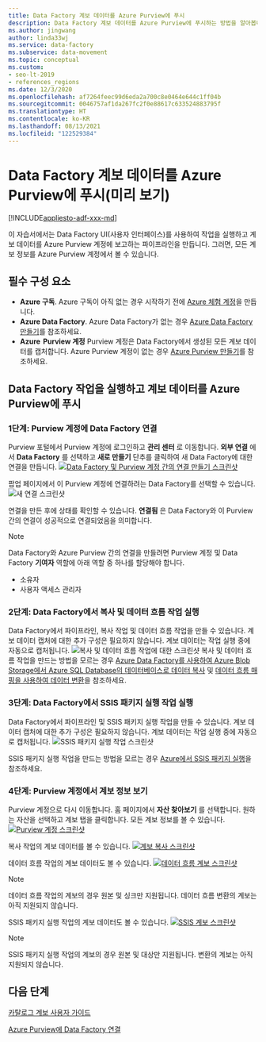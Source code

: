```yaml
---
title: Data Factory 계보 데이터를 Azure Purview에 푸시
description: Data Factory 계보 데이터를 Azure Purview에 푸시하는 방법을 알아봅니다.
ms.author: jingwang
author: linda33wj
ms.service: data-factory
ms.subservice: data-movement
ms.topic: conceptual
ms.custom:
- seo-lt-2019
- references_regions
ms.date: 12/3/2020
ms.openlocfilehash: af7264feec99d6eda2a700c8e0464e644c1ff04b
ms.sourcegitcommit: 0046757af1da267fc2f0e88617c633524883795f
ms.translationtype: HT
ms.contentlocale: ko-KR
ms.lasthandoff: 08/13/2021
ms.locfileid: "122529384"
---
```

# <a name="push-data-factory-lineage-data-to-azure-purview-preview"></a>Data Factory 계보 데이터를 Azure Purview에 푸시(미리 보기)

[!INCLUDE[appliesto-adf-xxx-md](includes/appliesto-adf-xxx-md.md)]

이 자습서에서는 Data Factory UI(사용자 인터페이스)를 사용하여 작업을 실행하고 계보 데이터를 Azure Purview 계정에 보고하는 파이프라인을 만듭니다. 그러면, 모든 계보 정보를 Azure Purview 계정에서 볼 수 있습니다.

## <a name="prerequisites"></a>필수 구성 요소
* **Azure 구독**. Azure 구독이 아직 없는 경우 시작하기 전에 [Azure 체험 계정](https://azure.microsoft.com/free/)을 만듭니다.
* **Azure Data Factory**. Azure Data Factory가 없는 경우 [Azure Data Factory 만들기](./quickstart-create-data-factory-portal.md)를 참조하세요.
* **Azure  Purview 계정** Purview 계정은 Data Factory에서 생성된 모든 계보 데이터를 캡처합니다. Azure Purview 계정이 없는 경우 [Azure Purview 만들기](../purview/create-catalog-portal.md)를 참조하세요.


## <a name="run-data-factory-activities-and-push-lineage-data-to-azure-purview"></a>Data Factory 작업을 실행하고 계보 데이터를 Azure Purview에 푸시
### <a name="step-1--connect-data-factory-to-your-purview-account"></a>1단계: Purview 계정에 Data Factory 연결
Purview 포털에서 Purview 계정에 로그인하고 **관리 센터** 로 이동합니다. **외부 연결** 에서 **Data Factory** 를 선택하고 **새로 만들기** 단추를 클릭하여 새 Data Factory에 대한 연결을 만듭니다. 
[![Data Factory 및 Purview 계정 간의 연결 만들기 스크린샷](./media/data-factory-purview/connect-adf-to-purview.png)](./media/data-factory-purview/connect-adf-to-purview.png#lightbox)

팝업 페이지에서 이 Purview 계정에 연결하려는 Data Factory를 선택할 수 있습니다. 
![새 연결 스크린샷](./media/data-factory-purview/new-adf-purview-connection.png)

연결을 만든 후에 상태를 확인할 수 있습니다. **연결됨** 은 Data Factory와 이 Purview 간의 연결이 성공적으로 연결되었음을 의미합니다. 
> [!NOTE]
> Data Factory와 Azure Purview 간의 연결을 만들려면 Purview 계정 및 Data Factory **기여자** 역할에 아래 역할 중 하나를 할당해야 합니다.
> - 소유자
> - 사용자 액세스 관리자

### <a name="step-2-run-copy-and-dataflow-activities-in-data-factory"></a>2단계: Data Factory에서 복사 및 데이터 흐름 작업 실행
Data Factory에서 파이프라인, 복사 작업 및 데이터 흐름 작업을 만들 수 있습니다. 계보 데이터 캡처에 대한 추가 구성은 필요하지 않습니다. 계보 데이터는 작업 실행 중에 자동으로 캡처됩니다.
![복사 및 데이터 흐름 작업에 대한 스크린샷](./media/data-factory-purview/adf-activities-for-lineage.png) 복사 및 데이터 흐름 작업을 만드는 방법을 모르는 경우 [Azure Data Factory를 사용하여 Azure Blob Storage에서 Azure SQL Database의 데이터베이스로 데이터 복사](./tutorial-copy-data-portal.md) 및 [데이터 흐름 매핑을 사용하여 데이터 변환](./tutorial-data-flow.md)을 참조하세요.

### <a name="step-3-run-execute-ssis-package-activities-in-data-factory"></a>3단계: Data Factory에서 SSIS 패키지 실행 작업 실행
Data Factory에서 파이프라인 및 SSIS 패키지 실행 작업을 만들 수 있습니다. 계보 데이터 캡처에 대한 추가 구성은 필요하지 않습니다. 계보 데이터는 작업 실행 중에 자동으로 캡처됩니다.
![SSIS 패키지 실행 작업 스크린샷](./media/data-factory-purview/ssis-activities-for-lineage.png)

SSIS 패키지 실행 작업을 만드는 방법을 모르는 경우 [Azure에서 SSIS 패키지 실행](./tutorial-deploy-ssis-packages-azure.md)을 참조하세요.

### <a name="step-4-view-lineage-information-in-your-purview-account"></a>4단계: Purview 계정에서 계보 정보 보기
Purview 계정으로 다시 이동합니다. 홈 페이지에서 **자산 찾아보기** 를 선택합니다. 원하는 자산을 선택하고 계보 탭을 클릭합니다. 모든 계보 정보를 볼 수 있습니다.
[![Purview 계정 스크린샷](./media/data-factory-purview/view-dataset.png)](./media/data-factory-purview/view-dataset.png#lightbox)

복사 작업의 계보 데이터를 볼 수 있습니다.
[![계보 복사 스크린샷](./media/data-factory-purview/copy-lineage.png)](./media/data-factory-purview/copy-lineage.png#lightbox)

데이터 흐름 작업의 계보 데이터도 볼 수 있습니다.
[![데이터 흐름 계보 스크린샷](./media/data-factory-purview/dataflow-lineage.png)](./media/data-factory-purview/dataflow-lineage.png#lightbox)

> [!NOTE] 
> 데이터 흐름 작업의 계보의 경우 원본 및 싱크만 지원됩니다. 데이터 흐름 변환의 계보는 아직 지원되지 않습니다.

SSIS 패키지 실행 작업의 계보 데이터도 볼 수 있습니다.
[![SSIS 계보 스크린샷](./media/data-factory-purview/ssis-lineage.png)](./media/data-factory-purview/ssis-lineage.png#lightbox)

> [!NOTE] 
> SSIS 패키지 실행 작업의 계보의 경우 원본 및 대상만 지원됩니다. 변환의 계보는 아직 지원되지 않습니다.

## <a name="next-steps"></a>다음 단계
[카탈로그 계보 사용자 가이드](../purview/catalog-lineage-user-guide.md)

[Azure Purview에 Data Factory 연결](connect-data-factory-to-azure-purview.md)

